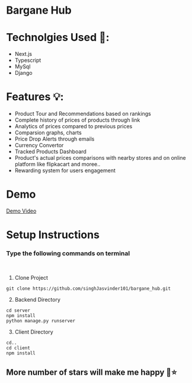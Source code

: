# Bargane Hub

# Technolgies Used 🧠:
- Next.js
- Typescript
- MySql
- Django

# Features 💡:
- Product Tour and Recommendations based on rankings
- Complete history of prices of products through link
- Analytics of prices compared to previous prices
- Comparsion graphs, charts
- Price Drop Alerts through emails
- Currency Convertor
- Tracked Products Dashboard
- Product's actual prices comparisons with nearby stores and on online platform like flipkacart and moree..
- Rewarding system for users engagement

# Demo
[Demo Video](https://github.com/singhJasvinder101/bargane_hub/assets/131908922/3c204853-02f9-4507-b8d4-29b59623eef3)


# Setup Instructions

### Type the following commands on terminal
<br />

1. Clone Project
```
git clone https://github.com/singhJasvinder101/bargane_hub.git
```

2. Backend Directory
```
cd server
npm install
python manage.py runserver
```

3. Client Directory
```
cd..
cd client
npm install
```

## More number of stars will make me happy 🤩⭐
